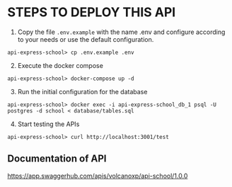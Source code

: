 
# STEPS TO DEPLOY THIS API

1. Copy the file `.env.example` with the name .env and configure according to your needs or use the default configuration.
```
api-express-school> cp .env.example .env
```
2. Execute the docker compose
```
api-express-school> docker-compose up -d
```
3. Run the initial configuration for the database
```
api-express-school> docker exec -i api-express-school_db_1 psql -U postgres -d school < database/tables.sql
```
4. Start testing the APIs
```
api-express-school> curl http://localhost:3001/test
```

## Documentation of API
https://app.swaggerhub.com/apis/volcanoxp/api-school/1.0.0